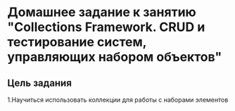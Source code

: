 # Домашнее задание к занятию "Collections Framework. CRUD и тестирование систем, управляющих набором объектов"
## Цель задания
1.Научиться использовать коллекции для работы с наборами элементов
